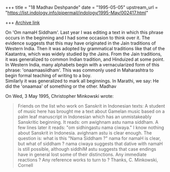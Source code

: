 +++
title = "18 Madhav Deshpande"
date = "1995-05-05"
upstream_url = "https://list.indology.info/pipermail/indology/1995-May/002417.html"

+++
[Archive link](https://list.indology.info/pipermail/indology/1995-May/002417.html)

On 'Om namaH Siddham'.
	Last year I was editing a text in which this phrase occurs in the 
beginning and I had some occasion to think over it.  The evidence 
suggests that this may have originated in the Jain traditions of Western 
India.  Then it was adopted by grammatical traditions like that of the 
Kaatantra, which was widely studied by the Jains.  From the Jain 
traditions, it was generalized to common Indian tradition, and Hinduized 
at some point.  In Western India, many alphabets begin with a 
vernacularized form of this phrase:  'onaamaasiidham'.  This was commonly 
used in Maharashtra to begin formal teaching of writing to a boy.  
Similarly it was generalized to mark all beginnings.  In Marathi, we 
say:  He did the 'onaamaa' of something or the other.
	Madhav

On Wed, 3 May 1995, Christopher Minkowski wrote:

> Friends on the list who work on Sanskrit in Indonesian texts:
>         A student of music here has brought me a text about Gamelan music
> based on a palm leaf manuscript in Indonesian which has an unmistakeably
> Sanskritic beginning.  It reads: om awighnam astu nama siddham.  A few
> lines later it reads:  "om sidhingastu nama ciwaya."  I know nothing about
> Sanskrit in Indonesia.  avighnam astu is clear enough.  The question is:
> what is this "Nama Siddham ?"  nama for namaH is clear, but what of siddham
> ? nama ciwaya suggests that dative with namaH is still possible, although
> siddhiM astu suggests that case endings have in general lost some of their
> distinctions.
>         Any immediate reactions ?  Any reference works to turn to ?
> Thanks,
> C. Minkowski,  Cornell
> 
>  
> 





